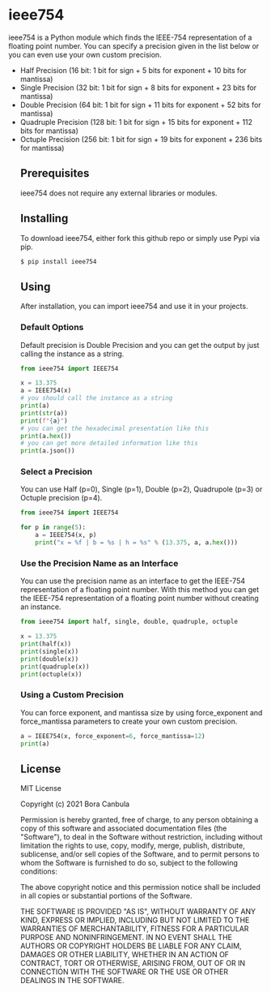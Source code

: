 # ieee754

ieee754 is a Python module which finds the IEEE-754 representation of a floating point number. You can specify a precision given in the list below or you can even use your own custom precision.
<ul>
<li>Half Precision (16 bit: 1 bit for sign + 5 bits for exponent + 10 bits for mantissa)</li>
<li>Single Precision (32 bit: 1 bit for sign + 8 bits for exponent + 23 bits for mantissa)</li>
<li>Double Precision (64 bit: 1 bit for sign + 11 bits for exponent + 52 bits for mantissa)</li>
<li>Quadruple Precision (128 bit: 1 bit for sign + 15 bits for exponent + 112 bits for mantissa)</li>
<li>Octuple Precision (256 bit: 1 bit for sign + 19 bits for exponent + 236 bits for mantissa)</li>

## Prerequisites

ieee754 does not require any external libraries or modules.

## Installing

To download ieee754, either fork this github repo or simply use Pypi via pip.
```sh
$ pip install ieee754
```

## Using
After installation, you can import ieee754 and use it in your projects.

### Default Options
Default precision is Double Precision and you can get the output by just calling the instance as a string.
```Python
from ieee754 import IEEE754

x = 13.375
a = IEEE754(x)
# you should call the instance as a string
print(a)
print(str(a))
print(f"{a}")
# you can get the hexadecimal presentation like this
print(a.hex())
# you can get more detailed information like this
print(a.json())
```

### Select a Precision
You can use Half (p=0), Single (p=1), Double (p=2), Quadrupole (p=3) or Octuple precision (p=4).
```Python
from ieee754 import IEEE754

for p in range(5):
    a = IEEE754(x, p)
    print("x = %f | b = %s | h = %s" % (13.375, a, a.hex()))
```

### Use the Precision Name as an Interface
You can use the precision name as an interface to get the IEEE-754 representation of a floating point number. With this method you can get the IEEE-754 representation of a floating point number without creating an instance.
```Python
from ieee754 import half, single, double, quadruple, octuple

x = 13.375
print(half(x))
print(single(x))
print(double(x))
print(quadruple(x))
print(octuple(x))
```

### Using a Custom Precision
You can force exponent, and mantissa size by using force_exponent and force_mantissa parameters to create your own custom precision.
```Python
a = IEEE754(x, force_exponent=6, force_mantissa=12)
print(a)
```



License
----

MIT License

Copyright (c) 2021 Bora Canbula

Permission is hereby granted, free of charge, to any person obtaining a copy of this software and associated documentation files (the "Software"), to deal in the Software without restriction, including without limitation the rights to use, copy, modify, merge, publish, distribute, sublicense, and/or sell copies of the Software, and to permit persons to whom the Software is furnished to do so, subject to the following conditions:

The above copyright notice and this permission notice shall be included in all copies or substantial portions of the Software.

THE SOFTWARE IS PROVIDED "AS IS", WITHOUT WARRANTY OF ANY KIND, EXPRESS OR IMPLIED, INCLUDING BUT NOT LIMITED TO THE WARRANTIES OF MERCHANTABILITY, FITNESS FOR A PARTICULAR PURPOSE AND NONINFRINGEMENT. IN NO EVENT SHALL THE AUTHORS OR COPYRIGHT HOLDERS BE LIABLE FOR ANY CLAIM, DAMAGES OR OTHER LIABILITY, WHETHER IN AN ACTION OF CONTRACT, TORT OR OTHERWISE, ARISING FROM, OUT OF OR IN CONNECTION WITH THE SOFTWARE OR THE USE OR OTHER DEALINGS IN THE SOFTWARE.
